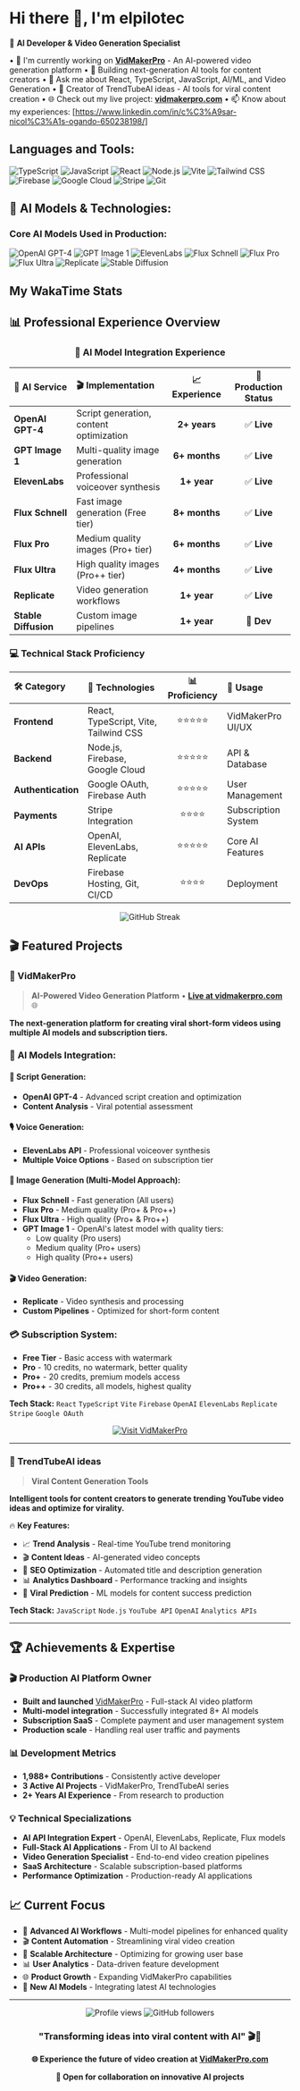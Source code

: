 # Hi there 👋, I'm elpilotec

🤖 **AI Developer & Video Generation Specialist**

• 🔭 I'm currently working on **[VidMakerPro](https://vidmakerpro.com)** - An AI-powered video generation platform
• 🚀 Building next-generation AI tools for content creators
• 💬 Ask me about React, TypeScript, JavaScript, AI/ML, and Video Generation
• 🎯 Creator of TrendTubeAI ideas - AI tools for viral content creation
• 🌐 Check out my live project: **[vidmakerpro.com](https://vidmakerpro.com)**
• 📫 Know about my experiences: [https://www.linkedin.com/in/c%C3%A9sar-nicol%C3%A1s-ogando-650238198/]

## Languages and Tools:

![TypeScript](https://img.shields.io/badge/-TypeScript-3178C6?style=flat-square&logo=typescript&logoColor=white)
![JavaScript](https://img.shields.io/badge/-JavaScript-F7DF1E?style=flat-square&logo=javascript&logoColor=black)
![React](https://img.shields.io/badge/-React-61DAFB?style=flat-square&logo=react&logoColor=black)
![Node.js](https://img.shields.io/badge/-Node.js-339933?style=flat-square&logo=node.js&logoColor=white)
![Vite](https://img.shields.io/badge/-Vite-646CFF?style=flat-square&logo=vite&logoColor=white)
![Tailwind CSS](https://img.shields.io/badge/-Tailwind_CSS-38B2AC?style=flat-square&logo=tailwind-css&logoColor=white)
![Firebase](https://img.shields.io/badge/-Firebase-FFCA28?style=flat-square&logo=firebase&logoColor=black)
![Google Cloud](https://img.shields.io/badge/-Google_Cloud-4285F4?style=flat-square&logo=google-cloud&logoColor=white)
![Stripe](https://img.shields.io/badge/-Stripe-008CDD?style=flat-square&logo=stripe&logoColor=white)
![Git](https://img.shields.io/badge/-Git-F05032?style=flat-square&logo=git&logoColor=white)

## 🤖 AI Models & Technologies:

### **Core AI Models Used in Production:**

![OpenAI GPT-4](https://img.shields.io/badge/-OpenAI_GPT--4-412991?style=flat-square&logo=openai&logoColor=white)
![GPT Image 1](https://img.shields.io/badge/-GPT_Image_1-412991?style=flat-square&logo=openai&logoColor=white)
![ElevenLabs](https://img.shields.io/badge/-ElevenLabs-FF6B35?style=flat-square&logo=audio&logoColor=white)
![Flux Schnell](https://img.shields.io/badge/-Flux_Schnell-6366F1?style=flat-square&logo=stability-ai&logoColor=white)
![Flux Pro](https://img.shields.io/badge/-Flux_Pro-4F46E5?style=flat-square&logo=stability-ai&logoColor=white)
![Flux Ultra](https://img.shields.io/badge/-Flux_Ultra-3730A3?style=flat-square&logo=stability-ai&logoColor=white)
![Replicate](https://img.shields.io/badge/-Replicate-000000?style=flat-square&logo=replicate&logoColor=white)
![Stable Diffusion](https://img.shields.io/badge/-Stable_Diffusion-FF6B6B?style=flat-square&logo=stability-ai&logoColor=white)

## My WakaTime Stats

<!--START_SECTION:waka-->
<!--END_SECTION:waka-->

## 📊 Professional Experience Overview

<div align="center">

### 🎯 **AI Model Integration Experience**

| 🤖 **AI Service** | 🎬 **Implementation** | 📈 **Experience** | 🚀 **Production Status** |
|:---|:---|:---:|:---:|
| **OpenAI GPT-4** | Script generation, content optimization | **2+ years** | ✅ **Live** |
| **GPT Image 1** | Multi-quality image generation | **6+ months** | ✅ **Live** |
| **ElevenLabs** | Professional voiceover synthesis | **1+ year** | ✅ **Live** |
| **Flux Schnell** | Fast image generation (Free tier) | **8+ months** | ✅ **Live** |
| **Flux Pro** | Medium quality images (Pro+ tier) | **6+ months** | ✅ **Live** |
| **Flux Ultra** | High quality images (Pro++ tier) | **4+ months** | ✅ **Live** |
| **Replicate** | Video generation workflows | **1+ year** | ✅ **Live** |
| **Stable Diffusion** | Custom image pipelines | **1+ year** | 🔧 **Dev** |

</div>

### 💻 **Technical Stack Proficiency**

<div align="center">

| 🛠️ **Category** | 🔧 **Technologies** | 📊 **Proficiency** | 🎯 **Usage** |
|:---|:---|:---:|:---|
| **Frontend** | React, TypeScript, Vite, Tailwind CSS | ⭐⭐⭐⭐⭐ | VidMakerPro UI/UX |
| **Backend** | Node.js, Firebase, Google Cloud | ⭐⭐⭐⭐⭐ | API & Database |
| **Authentication** | Google OAuth, Firebase Auth | ⭐⭐⭐⭐⭐ | User Management |
| **Payments** | Stripe Integration | ⭐⭐⭐⭐ | Subscription System |
| **AI APIs** | OpenAI, ElevenLabs, Replicate | ⭐⭐⭐⭐⭐ | Core AI Features |
| **DevOps** | Firebase Hosting, Git, CI/CD | ⭐⭐⭐⭐ | Deployment |

</div>

<div align="center">
  <img src="https://github-readme-streak-stats.herokuapp.com/?user=elpilotec&theme=tokyonight&hide_border=true" alt="GitHub Streak"/>
</div>

## 🎬 Featured Projects

### 🚀 VidMakerPro
> **AI-Powered Video Generation Platform** • **[Live at vidmakerpro.com](https://vidmakerpro.com)** 🌐

**The next-generation platform for creating viral short-form videos using multiple AI models and subscription tiers.**

### 🤖 **AI Models Integration:**

#### **📝 Script Generation:**
- **OpenAI GPT-4** - Advanced script creation and optimization
- **Content Analysis** - Viral potential assessment

#### **🎙️ Voice Generation:**
- **ElevenLabs API** - Professional voiceover synthesis
- **Multiple Voice Options** - Based on subscription tier

#### **🎨 Image Generation (Multi-Model Approach):**
- **Flux Schnell** - Fast generation (All users)
- **Flux Pro** - Medium quality (Pro+ & Pro++)  
- **Flux Ultra** - High quality (Pro+ & Pro++)
- **GPT Image 1** - OpenAI's latest model with quality tiers:
  - Low quality (Pro users)
  - Medium quality (Pro+ users) 
  - High quality (Pro++ users)

#### **🎬 Video Generation:**
- **Replicate** - Video synthesis and processing
- **Custom Pipelines** - Optimized for short-form content

### 💳 **Subscription System:**
- **Free Tier** - Basic access with watermark
- **Pro** - 10 credits, no watermark, better quality
- **Pro+** - 20 credits, premium models access
- **Pro++** - 30 credits, all models, highest quality

**Tech Stack:** `React` `TypeScript` `Vite` `Firebase` `OpenAI` `ElevenLabs` `Replicate` `Stripe` `Google OAuth`

<div align="center">

[![Visit VidMakerPro](https://img.shields.io/badge/🌐_Visit_VidMakerPro-Live_Demo-4285F4?style=for-the-badge&logoColor=white)](https://vidmakerpro.com)

</div>

---

### 🎯 TrendTubeAI ideas
> **Viral Content Generation Tools**

**Intelligent tools for content creators to generate trending YouTube video ideas and optimize for virality.**

🔥 **Key Features:**
- 📈 **Trend Analysis** - Real-time YouTube trend monitoring
- 🎬 **Content Ideas** - AI-generated video concepts
- 🚀 **SEO Optimization** - Automated title and description generation
- 📊 **Analytics Dashboard** - Performance tracking and insights
- 🎯 **Viral Prediction** - ML models for content success prediction

**Tech Stack:** `JavaScript` `Node.js` `YouTube API` `OpenAI` `Analytics APIs`

---

## 🏆 Achievements & Expertise

### 🎬 **Production AI Platform Owner**
- **Built and launched** [VidMakerPro](https://vidmakerpro.com) - Full-stack AI video platform
- **Multi-model integration** - Successfully integrated 8+ AI models
- **Subscription SaaS** - Complete payment and user management system
- **Production scale** - Handling real user traffic and payments

### 📊 **Development Metrics**
- **1,988+ Contributions** - Consistently active developer
- **3 Active AI Projects** - VidMakerPro, TrendTubeAI series
- **2+ Years AI Experience** - From research to production

### 💡 **Technical Specializations**
- **AI API Integration Expert** - OpenAI, ElevenLabs, Replicate, Flux models
- **Full-Stack AI Applications** - From UI to AI backend
- **Video Generation Specialist** - End-to-end video creation pipelines
- **SaaS Architecture** - Scalable subscription-based platforms
- **Performance Optimization** - Production-ready AI applications

## 📈 Current Focus

- 🤖 **Advanced AI Workflows** - Multi-model pipelines for enhanced quality
- 🎬 **Content Automation** - Streamlining viral video creation
- 🚀 **Scalable Architecture** - Optimizing for growing user base
- 📊 **User Analytics** - Data-driven feature development
- 🌐 **Product Growth** - Expanding VidMakerPro capabilities
- 🔧 **New AI Models** - Integrating latest AI technologies

---

<div align="center">
  <img src="https://komarev.com/ghpvc/?username=elpilotec&label=Profile%20views&color=0e75b6&style=flat" alt="Profile views" />
  <img src="https://img.shields.io/github/followers/elpilotec?label=Followers&style=social" alt="GitHub followers" />
</div>

<div align="center">
  
### "Transforming ideas into viral content with AI" 🎬🤖

**🌐 Experience the future of video creation at [VidMakerPro.com](https://vidmakerpro.com)**

**💼 Open for collaboration on innovative AI projects**

</div>
